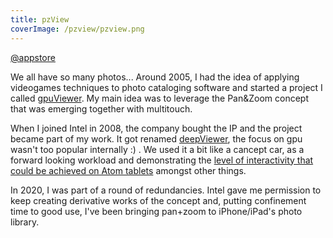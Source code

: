 ```yaml
---
title: pzView
coverImage: /pzview/pzview.png
---
```


[@appstore](fr/app/pzview/id1504054466)

We all have so many photos... Around 2005, I had the idea of applying videogames
techniques to photo cataloging software and started a project I called
[gpuViewer](https://www.youtube.com/watch?v=G2uSv_inwcU). My main idea was to
leverage the Pan&Zoom concept that was emerging together with multitouch.

When I joined Intel in 2008, the company bought the IP and the project became
part of my work. It got renamed
[deepViewer](https://www.youtube.com/watch?v=7M3WrdDy_Dg), the focus on gpu
wasn't too popular internally :) . We used it a bit like a cancept car,
as a forward looking workload and demonstrating the [level of interactivity
that could be achieved on Atom
tablets](https://www.youtube.com/watch?v=qFVH9egfPcA) amongst other things.

In 2020, I was part of a round of redundancies. Intel gave me permission to
keep creating derivative works of the concept and, putting confinement time to
good use, I've been bringing pan+zoom to iPhone/iPad's photo library.

